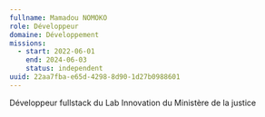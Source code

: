 ```yaml
---
fullname: Mamadou NOMOKO
role: Développeur
domaine: Développement
missions:
  - start: 2022-06-01
    end: 2024-06-03
    status: independent
uuid: 22aa7fba-e65d-4298-8d90-1d27b0988601
---
```

Développeur fullstack du Lab Innovation du Ministère de la justice